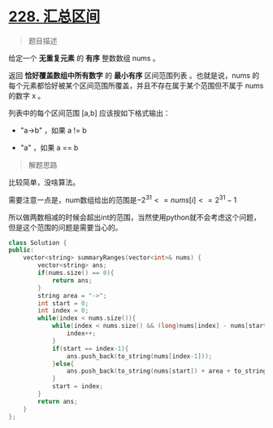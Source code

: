 # [228. 汇总区间](https://leetcode.cn/problems/summary-ranges/)

> 题目描述

给定一个  **无重复元素** 的 **有序** 整数数组 nums 。

返回 **恰好覆盖数组中所有数字** 的 **最小有序** 区间范围列表 。也就是说，nums 的每个元素都恰好被某个区间范围所覆盖，并且不存在属于某个范围但不属于 nums 的数字 x 。

列表中的每个区间范围 [a,b] 应该按如下格式输出：

- "a->b" ，如果 a != b

- "a" ，如果 a == b

> 解题思路

比较简单，没啥算法。

需要注意一点是，num数组给出的范围是$-2^{31} <= nums[i] <= 2^{31} - 1$

所以做两数相减的时候会超出int的范围，当然使用python就不会考虑这个问题，但是这个范围的问题是需要当心的。

```c++
class Solution {
public:
    vector<string> summaryRanges(vector<int>& nums) {
        vector<string> ans;
        if(nums.size() == 0){
            return ans;
        }
        string area = "->";
        int start = 0;
        int index = 0;
        while(index < nums.size()){
            while(index < nums.size() && (long)nums[index] - nums[start] <= index - start){
                index++;
            }
            if(start == index-1){
                ans.push_back(to_string(nums[index-1]));
            }else{
                ans.push_back(to_string(nums[start]) + area + to_string(nums[index-1]));
            }
            start = index;
        }
        return ans;
    }
};
```

